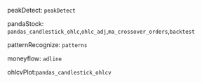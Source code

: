 peakDetect: `peakDetect`  

pandaStock: `pandas_candlestick_ohlc`,`ohlc_adj`,`ma_crossover_orders`,`backtest`

patternRecognize: `patterns`

moneyflow: `adline`

ohlcvPlot:`pandas_candlestick_ohlcv`
